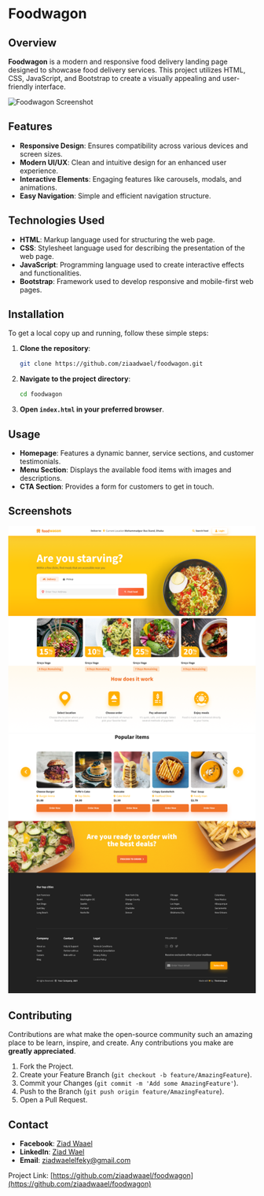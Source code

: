 # Foodwagon

## Overview

**Foodwagon** is a modern and responsive food delivery landing page designed to showcase food delivery services. This project utilizes HTML, CSS, JavaScript, and Bootstrap to create a visually appealing and user-friendly interface.

![Foodwagon Screenshot](./foodwagon.png)

## Features

- **Responsive Design**: Ensures compatibility across various devices and screen sizes.
- **Modern UI/UX**: Clean and intuitive design for an enhanced user experience.
- **Interactive Elements**: Engaging features like carousels, modals, and animations.
- **Easy Navigation**: Simple and efficient navigation structure.

## Technologies Used

- **HTML**: Markup language used for structuring the web page.
- **CSS**: Stylesheet language used for describing the presentation of the web page.
- **JavaScript**: Programming language used to create interactive effects and functionalities.
- **Bootstrap**: Framework used to develop responsive and mobile-first web pages.

## Installation

To get a local copy up and running, follow these simple steps:

1. **Clone the repository**:
    ```bash
    git clone https://github.com/ziaadwael/foodwagon.git
    ```
2. **Navigate to the project directory**:
    ```bash
    cd foodwagon
    ```
3. **Open `index.html` in your preferred browser**.

## Usage

- **Homepage**: Features a dynamic banner, service sections, and customer testimonials.
- **Menu Section**: Displays the available food items with images and descriptions.
- **CTA Section**: Provides a form for customers to get in touch.

## Screenshots

![Homepage](./homepage.png)
![Menu](./menu.png)
![CTA](./CTA.png)

## Contributing

Contributions are what make the open-source community such an amazing place to be learn, inspire, and create. Any contributions you make are **greatly appreciated**.

1. Fork the Project.
2. Create your Feature Branch (`git checkout -b feature/AmazingFeature`).
3. Commit your Changes (`git commit -m 'Add some AmazingFeature'`).
4. Push to the Branch (`git push origin feature/AmazingFeature`).
5. Open a Pull Request.

## Contact

- **Facebook**: [Ziad Waael](https://www.facebook.com/ziaadwaael)
- **LinkedIn**: [Ziad Wael](https://www.linkedin.com/in/ziaadwael/)
- **Email**: ziadwaelelfeky@gmail.com

Project Link: [https://github.com/ziaadwaael/foodwagon](https://github.com/ziaadwaael/foodwagon)

